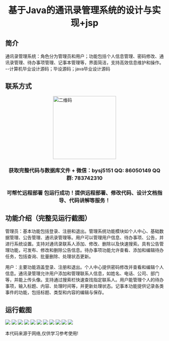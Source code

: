 <p><h1 align="center">基于Java的通讯录管理系统的设计与实现+jsp</h1></p>

## 简介
通讯录管理系统：角色分为管理员和用户；功能包括个人信息管理、密码修改、通讯录管理、待办事项管理、记事本管理等，界面简洁，支持高效信息维护和操作。    --计算机毕业设计源码；毕设源码；java毕业设计源码


## 联系方式
<img src="https://bs-1329754181.cos.ap-shanghai.myqcloud.com/wx.jpg" alt="二维码" style="display: block; margin: 0 auto;" width="200px">
<p><h3 align="center">获取完整代码与数据库文件 + 微信：bysj5151 QQ: 86050149 QQ群: 783742310</h3></p>
<p><h3 align="center">可帮忙远程部署 包运行成功！提供远程部署、修改代码、设计文档指导、代码讲解等服务！</h3></p>

## 功能介绍（完整见运行截图）
管理员：基本功能包括登录、注册和退出。管理系统功能模块如个人中心、基础数据管理、公告管理、通讯录管理等。用户可以管理用户信息、待办事项、公告，并进行系统设置。支持对通讯录联系人添加、修改、删除以及快速搜索。具有公告管理功能，可发布、修改和删除公告信息。待办事项功能允许查看、添加和编辑待办任务，包括查询、批量删除、处理状态更新。

用户：主要功能涵盖登录、注册和退出。个人中心提供密码修改并查看和编辑个人信息。通讯录管理允许用户添加和管理联系人信息，如姓名、电话、公司、部门等，并能上传头像。支持通过搜索栏快速查找指定联系人。用户能管理个人的待办事项，输入标题、内容、处理时间等，并更新处理状态。记事本功能提供记录各类事件的功能，包括标题、类型和内容的编辑与保存。


## 运行截图
![](https://bs-1329754181.cos.ap-shanghai.myqcloud.com/ssm/ContactManagementSystem/img/001.jpg)
![](https://bs-1329754181.cos.ap-shanghai.myqcloud.com/ssm/ContactManagementSystem/img/002.jpg)
![](https://bs-1329754181.cos.ap-shanghai.myqcloud.com/ssm/ContactManagementSystem/img/003.jpg)
![](https://bs-1329754181.cos.ap-shanghai.myqcloud.com/ssm/ContactManagementSystem/img/004.jpg)
![](https://bs-1329754181.cos.ap-shanghai.myqcloud.com/ssm/ContactManagementSystem/img/005.jpg)
![](https://bs-1329754181.cos.ap-shanghai.myqcloud.com/ssm/ContactManagementSystem/img/006.jpg)
![](https://bs-1329754181.cos.ap-shanghai.myqcloud.com/ssm/ContactManagementSystem/img/007.jpg)
![](https://bs-1329754181.cos.ap-shanghai.myqcloud.com/ssm/ContactManagementSystem/img/008.jpg)
![](https://bs-1329754181.cos.ap-shanghai.myqcloud.com/ssm/ContactManagementSystem/img/009.jpg)
![](https://bs-1329754181.cos.ap-shanghai.myqcloud.com/ssm/ContactManagementSystem/img/010.jpg)
![](https://bs-1329754181.cos.ap-shanghai.myqcloud.com/ssm/ContactManagementSystem/img/011.jpg)

<p>本代码来源于网络,仅供学习参考使用!</p>
